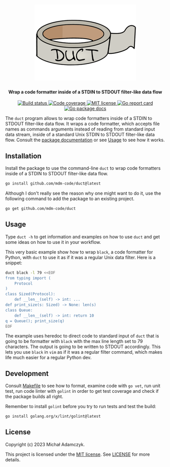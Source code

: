 <h1 align="center">
  <div>
    <img src="https://raw.githubusercontent.com/mdm-code/mdm-code.github.io/main/duct_logo.png" alt="logo"/>
  </div>
</h1>

<h4 align="center">Wrap a code formatter inside of a STDIN to STDOUT filter-like data flow</h4>

<div align="center">
<p>
    <a href="https://github.com/mdm-code/duct/actions?query=workflow%3ACI">
        <img alt="Build status" src="https://github.com/mdm-code/duct/workflows/CI/badge.svg">
    </a>
    <a href="https://app.codecov.io/gh/mdm-code/duct">
        <img alt="Code coverage" src="https://codecov.io/gh/mdm-code/duct/branch/main/graphs/badge.svg?branch=main">
    </a>
    <a href="https://opensource.org/licenses/MIT" rel="nofollow">
        <img alt="MIT license" src="https://img.shields.io/github/license/mdm-code/duct">
    </a>
    <a href="https://goreportcard.com/report/github.com/mdm-code/duct">
        <img alt="Go report card" src="https://goreportcard.com/badge/github.com/mdm-code/duct">
    </a>
    <a href="https://pkg.go.dev/github.com/mdm-code/duct">
        <img alt="Go package docs" src="https://img.shields.io/badge/go.dev-reference-007d9c?logo=go&logoColor=white">
    </a>
</p>
</div>

The `duct` program allows to wrap code formatters inside of a STDIN to STDOUT
filter-like data flow. It wraps a code formatter, which accepts file names as
commands arguments instead of reading from standard input data stream, inside
of a standard Unix STDIN to STDOUT filter-like data flow. Consult the [package
documentation](https://pkg.go.dev/github.com/mdm-code/duct) or see
[Usage](#usage) to see how it works.


## Installation

Install the package to use the command-line `duct` to wrap code formatters
inside of a STDIN to STDOUT filter-like data flow.

```sh
go install github.com/mdm-code/duct@latest
```

Although I don't really see the reason why one might want to do it, use the
following command to add the package to an existing project.

```sh
go get github.com/mdm-code/duct
```


## Usage

Type `duct -h` to get information and examples on how to use `duct` and get
some ideas on how to use it in your workflow.

This very basic example show how to wrap `black`, a code formatter for Python,
with `duct` to use it as if it was a regular Unix data filter. Here is a snippet:

```sh
duct black -l 79 <<EOF
from typing import (
	Protocol
)
class Sized(Protocol):
	def __len__(self) -> int: ...
def print_size(s: Sized) -> None: len(s)
class Queue:
	def __len__(self) -> int: return 10
q = Queue(); print_size(q)
EOF
```

The example uses heredoc to direct code to standard input of `duct` that is
going to be formatter with `black` with the max line length set to 79
characters. The output is going to be written to STDOUT accordingly. This lets
you use `black` in `vim` as if it was a regular filter command, which makes
life much easier for a regular Python dev.


## Development

Consult [Makefile](Makefile) to see how to format, examine code with `go vet`,
run unit test, run code linter with `golint` in order to get test coverage and
check if the package builds all right.

Remember to install `golint` before you try to run tests and test the build:

```sh
go install golang.org/x/lint/golint@latest
```


## License

Copyright (c) 2023 Michał Adamczyk.

This project is licensed under the [MIT license](https://opensource.org/licenses/MIT).
See [LICENSE](LICENSE) for more details.
